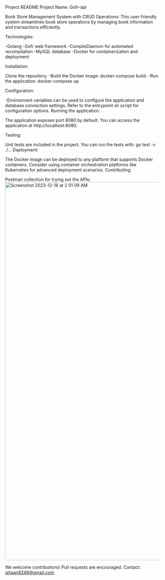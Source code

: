 Project README
Project Name: Gofr-api

Book Store Management System with CRUD Operations:
  This user-friendly system streamlines book store operations by managing book information and transactions efficiently.

Technologies:

-Golang
-Gofr web framework
-CompileDaemon for automated recompilation
-MySQL database
-Docker for containerization and deployment

Installation:

Clone the repository.
-Build the Docker image: docker-compose build.
-Run the application: docker-compose up.

Configuration:

-Environment variables can be used to configure the application and database connection settings.
Refer to the entrypoint.sh script for configuration options.
Running the application:

The application exposes port 8080 by default.
You can access the application at http://localhost:8080.

Testing:

  Unit tests are included in the project.
  You can run the tests with: go test -v ./...
Deployment:

  The Docker image can be deployed to any platform that supports Docker containers.
  Consider using container orchestration platforms like Kubernetes for advanced deployment scenarios.
  Contributing:


Postman collection for trying out the APIs:
  <img width="1227" alt="Screenshot 2023-12-18 at 2 01 09 AM" src="https://github.com/ishaan5470/gofr-api/assets/124041853/6590cc39-2dbf-40f0-90ac-923ecf47cc61">



















  

We welcome contributions! Pull requests are encouraged.
Contact: ishaan8248@gmail.com




